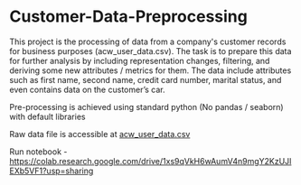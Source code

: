 # Customer-Data-Preprocessing

This project is the processing of data from a company's customer records for business purposes (acw_user_data.csv). The task is to prepare this data for further analysis by including representation changes, filtering, and deriving some new attributes / metrics for them. 
The data include attributes such as first name, second name, credit card number, marital status, and even contains data on the customer’s car. 

Pre-processing is achieved using standard python (No pandas / seaborn) with default libraries 

Raw data file is accessible at [acw_user_data.csv](https://github.com/Onikenny/Customer-Data-Preprocessing/files/7925066/acw_user_data.csv)

Run notebook -https://colab.research.google.com/drive/1xs9qVkH6wAumV4n9mgY2KzUJIEXb5VF1?usp=sharing
